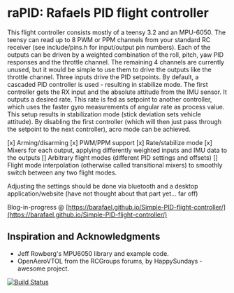 # raPID: Rafaels PID flight controller

This flight controller consists mostly of a teensy 3.2 and an MPU-6050. The
teensy can read up to 8 PWM or PPM channels from your standard RC receiver (see
include/pins.h for input/output pin numbers). Each of the outputs can be driven
by a weighted combination of the roll, pitch, yaw PID responses and the
throttle channel. The remaining 4 channels are currently unused, but it would
be simple to use them to drive the outputs like the throttle channel. Three
inputs drive the PID setpoints. By default, a cascaded PID controller is used -
resulting in stabilize mode. The first controller gets the RX input and the
absolute attitude from the IMU sensor. It outputs a desired rate. This rate is
fed as setpoint to another controller, which uses the faster gyro measurements
of angular rate as process value. This setup results in stabilization mode
(stick deviation sets vehicle attitude). By disabling the first controller
(which will then just pass through the setpoint to the next controller), acro
mode can be achieved.

[x] Arming/disarming
[x] PWM/PPM support
[x] Rate/stabilize mode
[x] Mixers for each output, applying differently weighted inputs and IMU data to the outputs
[]  Arbitrary flight modes (different PID settings and offsets)
[]  Flight mode interpolation (otherwise called transitional mixers) to smoothly switch between any two flight modes.

Adjusting the settings should be done via bluetooth and a desktop application/website (have not thought about that part yet... far off)

Blog-in-progress @ [https://barafael.github.io/Simple-PID-flight-controller/](https://barafael.github.io/Simple-PID-flight-controller/)

## Inspiration and Acknowledgments

* Jeff Rowberg's MPU6050 library and example code.
* OpenAeroVTOL from the RCGroups forums, by HappySundays - awesome project.

[![Build Status](https://travis-ci.org/barafael/raPID.svg?branch=master)](https://travis-ci.org/barafael/raPID)
